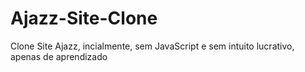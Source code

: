 # Ajazz-Site-Clone
 Clone Site Ajazz, incialmente, sem JavaScript e sem intuito lucrativo, apenas de aprendizado
 
